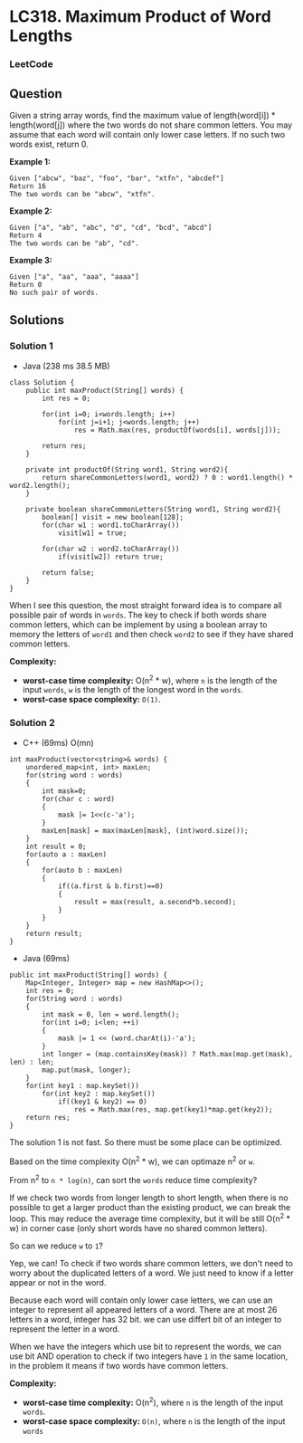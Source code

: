 # LC318. Maximum Product of Word Lengths

### LeetCode

## Question

Given a string array words, find the maximum value of length(word[i]) * length(word[j]) where the two words do not share common letters. You may assume that each word will contain only lower case letters. If no such two words exist, return 0.

**Example 1:**

```
Given ["abcw", "baz", "foo", "bar", "xtfn", "abcdef"]
Return 16
The two words can be "abcw", "xtfn".
```

**Example 2:**

```
Given ["a", "ab", "abc", "d", "cd", "bcd", "abcd"]
Return 4
The two words can be "ab", "cd".
```

**Example 3:**

```
Given ["a", "aa", "aaa", "aaaa"]
Return 0
No such pair of words.
```

## Solutions

### Solution 1

* Java (238 ms  38.5 MB)
```
class Solution {
    public int maxProduct(String[] words) {
        int res = 0;
        
        for(int i=0; i<words.length; i++)
            for(int j=i+1; j<words.length; j++)
                res = Math.max(res, productOf(words[i], words[j]));
            
        return res;
    }
    
    private int productOf(String word1, String word2){
        return shareCommonLetters(word1, word2) ? 0 : word1.length() * word2.length();
    }
    
    private boolean shareCommonLetters(String word1, String word2){
        boolean[] visit = new boolean[128];
        for(char w1 : word1.toCharArray())
            visit[w1] = true;
        
        for(char w2 : word2.toCharArray())
            if(visit[w2]) return true;
        
        return false;
    }
}
```

When I see this question, the most straight forward idea is to compare all possible pair of words in `words`. The key to check if both words share common letters, which can be implement by using a boolean array to memory the letters of `word1` and then check `word2` to see if they have shared common letters.

**Complexity:**

* **worst-case time complexity:** O(n<sup>2</sup> * w), where `n` is the length of the input `words`, `w` is the length of the longest word in the `words`. 
* **worst-case space complexity:** `O(1)`.

### Solution 2

* C++ (69ms) O(mn)
```
int maxProduct(vector<string>& words) {
    unordered_map<int, int> maxLen;
    for(string word : words)
    {
        int mask=0;
        for(char c : word)
        {
            mask |= 1<<(c-'a');
        }
        maxLen[mask] = max(maxLen[mask], (int)word.size());
    }
    int result = 0;
    for(auto a : maxLen)
    {
        for(auto b : maxLen)
        {
            if((a.first & b.first)==0)
            {
                result = max(result, a.second*b.second);
            }
        }
    }
    return result;
}
```

* Java (69ms)
```
public int maxProduct(String[] words) {
    Map<Integer, Integer> map = new HashMap<>();
    int res = 0;
    for(String word : words)
    {
        int mask = 0, len = word.length();
        for(int i=0; i<len; ++i)
        {
            mask |= 1 << (word.charAt(i)-'a');
        }
        int longer = (map.containsKey(mask)) ? Math.max(map.get(mask), len) : len;
        map.put(mask, longer);
    }
    for(int key1 : map.keySet())
        for(int key2 : map.keySet())
            if((key1 & key2) == 0)
                res = Math.max(res, map.get(key1)*map.get(key2));
    return res;
}
```

The solution 1 is not fast. So there must be some place can be optimized. 

Based on the time complexity O(n<sup>2</sup> * w), we can optimaze n<sup>2</sup> or `w`.

From n<sup>2</sup> to `n * log(n)`, can sort the `words` reduce time complexity? 

If we check two words from longer length to short length, when there is no possible to get a larger product than the existing product, we can break the loop. This may reduce the average time complexity, but it will be still O(n<sup>2</sup> * w) in corner case (only short words have no shared common letters).

So can we reduce `w` to `1`? 

Yep, we can! To check if two words share common letters, we don't need to worry about the duplicated letters of a word. We just need to know if a letter appear or not in the word.

Because each word will contain only lower case letters, we can use an integer to represent all appeared letters of a word. There are at most 26 letters in a word, integer has 32 bit. we can use differt bit of an integer to represent the letter in a word.

When we have the integers which use bit to represent the words, we can use bit AND operation to check if two integers have `1` in the same location, in the problem it means if two words have common letters.

**Complexity:**

* **worst-case time complexity:** O(n<sup>2</sup>), where `n` is the length of the input `words`. 
* **worst-case space complexity:** `O(n)`, where `n` is the length of the input `words`